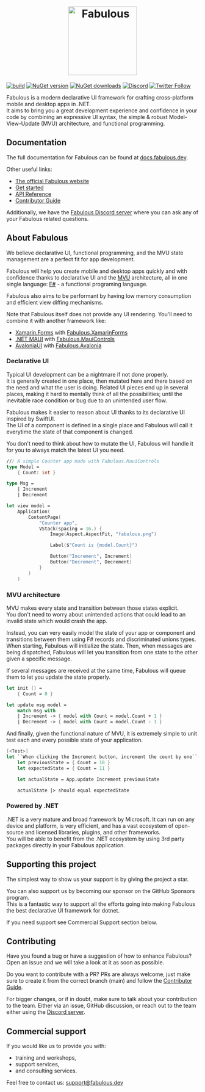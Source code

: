 <a href="https://fabulous.dev/">
  <h1 align="center">
    <picture>
      <source media="(prefers-color-scheme: dark)" srcset="logo/logo-title.png">
      <img alt="Fabulous" src="logo/logo-title.png" height="180px">
    </picture>
  </h1>
</a>

[![build](https://img.shields.io/github/actions/workflow/status/fabulous-dev/Fabulous/build.yml?branch=v2.1)](https://github.com/fabulous-dev/Fabulous/actions/workflows/build.yml) [![NuGet version](https://img.shields.io/nuget/v/Fabulous)](https://www.nuget.org/packages/Fabulous) [![NuGet downloads](https://img.shields.io/nuget/dt/Fabulous)](https://www.nuget.org/packages/Fabulous) [![Discord](https://img.shields.io/discord/716980335593914419?label=discord&logo=discord)](https://discord.gg/bpTJMbSSYK) [![Twitter Follow](https://img.shields.io/twitter/follow/FabulousAppDev?style=social)](https://twitter.com/FabulousAppDev)

Fabulous is a modern declarative UI framework for crafting cross-platform mobile and desktop apps in .NET.  
It aims to bring you a great development experience and confidence in your code by combining an expressive UI syntax, the simple & robust Model-View-Update (MVU) architecture, and functional programming.

## Documentation

The full documentation for Fabulous can be found at [docs.fabulous.dev](https://docs.fabulous.dev).

Other useful links:
- [The official Fabulous website](https://fabulous.dev)
- [Get started](https://docs.fabulous.dev/get-started)
- [API Reference](https://api.fabulous.dev)
- [Contributor Guide](CONTRIBUTING.md)

Additionally, we have the [Fabulous Discord server](https://discord.gg/bpTJMbSSYK) where you can ask any of your Fabulous related questions.

## About Fabulous

We believe declarative UI, functional programming, and the MVU state management are a perfect fit for app development.

Fabulous will help you create mobile and desktop apps quickly and with confidence thanks to declarative UI and the [MVU](https://zaid-ajaj.github.io/the-elmish-book/#/chapters/elm/) architecture, all in one single language: [F#](https://fsharp.org) - a functional programing language.

Fabulous also aims to be performant by having low memory consumption and efficient view diffing mechanisms.

Note that Fabulous itself does not provide any UI rendering. You'll need to combine it with another framework like:
- [Xamarin.Forms](https://dotnet.microsoft.com/en-us/apps/xamarin/xamarin-forms) with [Fabulous.XamarinForms](https://github.com/fabulous-dev/Fabulous.XamarinForms)
- [.NET MAUI](https://dotnet.microsoft.com/en-us/apps/maui) with [Fabulous.MauiControls](https://github.com/fabulous-dev/Fabulous.MauiControls)
- [AvaloniaUI](https://avaloniaui.net) with [Fabulous.Avalonia](https://github.com/fabulous-dev/Fabulous.Avalonia)

### Declarative UI

Typical UI development can be a nightmare if not done properly.  
It is generally created in one place, then mutated here and there based on the need and what the user is doing. Related UI pieces end up in several places, making it hard to mentally think of all the possibilities; until the inevitable race condition or bug due to an unintended user flow.

Fabulous makes it easier to reason about UI thanks to its declarative UI inspired by SwiftUI.  
The UI of a component is defined in a single place and Fabulous will call it everytime the state of that component is changed.  

You don't need to think about how to mutate the UI, Fabulous will handle it for you to always match the latest UI you need.

```fs
/// A simple Counter app made with Fabulous.MauiControls
type Model =
    { Count: int }

type Msg =
    | Increment
    | Decrement

let view model =
    Application(
        ContentPage(
            "Counter app",
            VStack(spacing = 16.) {
                Image(Aspect.AspectFit, "fabulous.png")

                Label($"Count is {model.Count}")

                Button("Increment", Increment)
                Button("Decrement", Decrement)
            }
        )
    )
```

### MVU architecture

MVU makes every state and transition between those states explicit.  
You don't need to worry about unintended actions that could lead to an invalid state which would crash the app.

Instead, you can very easily model the state of your app or component and transitions between them using F# records and discriminated unions types.  
When starting, Fabulous will initialize the state. Then, when messages are being dispatched, Fabulous will let you transition from one state to the other given a specific message.

If several messages are received at the same time, Fabulous will queue them to let you update the state properly.

```fs
let init () =
    { Count = 0 }

let update msg model =
    match msg with
    | Increment -> { model with Count = model.Count + 1 }
    | Decrement -> { model with Count = model.Count - 1 }
```

And finally, given the functional nature of MVU, it is extremely simple to unit test each and every possible state of your application.

```fs
[<Test>]
let ``When clicking the Increment button, increment the count by one``() =
    let previousState = { Count = 10 }
    let expectedState = { Count = 11 }

    let actualState = App.update Increment previousState

    actualState |> should equal expectedState
```

### Powered by .NET

.NET is a very mature and broad framework by Microsoft. It can run on any device and platform, is very efficient, and has a vast ecosystem of open-source and licensed libraries, plugins, and other frameworks.  
You will be able to benefit from the .NET ecosystem by using 3rd party packages directly in your Fabulous application.

## Supporting this project

The simplest way to show us your support is by giving the project a star.

You can also support us by becoming our sponsor on the GitHub Sponsors program.  
This is a fantastic way to support all the efforts going into making Fabulous the best declarative UI framework for dotnet.

If you need support see Commercial Support section below.

## Contributing

Have you found a bug or have a suggestion of how to enhance Fabulous? Open an issue and we will take a look at it as soon as possible.

Do you want to contribute with a PR? PRs are always welcome, just make sure to create it from the correct branch (main) and follow the [Contributor Guide](CONTRIBUTING.md).

For bigger changes, or if in doubt, make sure to talk about your contribution to the team. Either via an issue, GitHub discussion, or reach out to the team either using the [Discord server](https://discord.gg/bpTJMbSSYK).

## Commercial support

If you would like us to provide you with:

- training and workshops,
- support services,
- and consulting services.

Feel free to contact us: [support@fabulous.dev](mailto:support@fabulous.dev)
